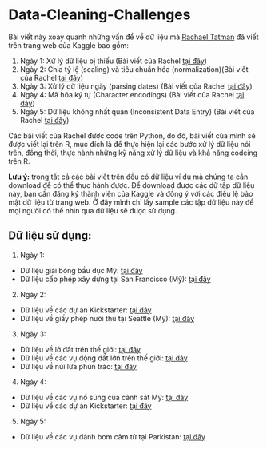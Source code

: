 # Data-Cleaning-Challenges

Bài viết này xoay quanh những vấn đề về dữ liệu mà [Rachael Tatman](https://www.kaggle.com/rtatman) đã viết trên trang web của Kaggle bao gồm:

1) Ngày 1: Xử lý dữ liệu bị thiếu (Bài viết của Rachel [tại đây](https://www.kaggle.com/rtatman/data-cleaning-challenge-handling-missing-values/notebook))
2) Ngày 2: Chia tỷ lệ (scaling) và tiêu chuẩn hóa (normalization)(Bài viết của Rachel [tại đây](https://www.kaggle.com/rtatman/data-cleaning-challenge-scale-and-normalize-data))
3) Ngày 3: Xử lý dữ liệu ngày (parsing dates) (Bài viết của Rachel [tại đây](https://www.kaggle.com/rtatman/data-cleaning-challenge-parsing-dates/))
4) Ngày 4: Mã hóa ký tự (Character encodings) (Bài viết của Rachel [tại đây](https://www.kaggle.com/rtatman/data-cleaning-challenge-character-encodings/))
5) Ngày 5: Dữ liệu không nhất quán (Inconsistent Data Entry) (Bài viết của Rachel [tại đây](https://www.kaggle.com/rtatman/data-cleaning-challenge-inconsistent-data-entry/))

Các bài viết của Rachel được code trên Python, do đó, bài viết của mình sẽ được viết lại trên R, mục đích là để thực hiện lại các bước xử lý dữ liệu nói trên, đồng thời, thực hành những kỹ năng xử lý dữ liệu và khả năng codeing trên R. 

**Lưu ý:** trong tất cả các bài viết trên đều có dữ liệu ví dụ mà chúng ta cần download để có thể thực hành được. Để download được các dữ tập dữ liệu này, bạn cần đăng ký thành viên của Kaggle và đồng ý với các điều lệ bảo mật dữ liệu từ trang web. Ở đây mình chỉ lấy sample các tập dữ liệu này để mọi người có thể nhìn qua dữ liệu sẽ được sử dụng.

## Dữ liệu sử dụng:

1) Ngày 1: 
  - Dữ liệu giải bóng bầu dục Mỹ: [tại đây](https://www.kaggle.com/maxhorowitz/nflplaybyplay2009to2016)
  - Dữ liệu cấp phép xây dựng tại San Francisco (Mỹ): [tại đây](https://www.kaggle.com/aparnashastry/building-permit-applications-data)
  
2) Ngày 2: 
  - Dữ liệu về các dự án Kickstarter: [tại đây](https://www.kaggle.com/kemical/kickstarter-projects)
  - Dữ liệu về giấy phép nuôi thú tại Seattle (Mỹ): [tại đây](https://www.kaggle.com/aaronschlegel/seattle-pet-licenses)
  
3) Ngày 3:
  - Dữ liệu về lở đất trên thế giới: [tại đây](https://www.kaggle.com/nasa/landslide-events)
  - Dữ liệu về các vụ động đất lớn trên thế giới: [tại đây](https://www.kaggle.com/usgs/earthquake-database)
  - Dữ liệu về núi lửa phùn trào: [tại đây](https://www.kaggle.com/smithsonian/volcanic-eruptions)
  
4) Ngày 4:
  - Dữ liệu về các vụ nổ súng của cảnh sát Mỹ: [tại đây](https://www.kaggle.com/kwullum/fatal-police-shootings-in-the-us)
  - Dữ liệu về các dự án Kickstarter: [tại đây](https://www.kaggle.com/kemical/kickstarter-projects)
  
5) Ngày 5:
  - Dữ liệu về các vụ đánh bom cảm tử tại Parkistan: [tại đây](https://www.kaggle.com/zusmani/pakistansuicideattacks)
